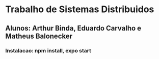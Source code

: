 # Trabalho de Sistemas Distribuidos
## Alunos: Arthur Binda, Eduardo Carvalho e Matheus Balonecker
### Instalacao: npm install, expo start
